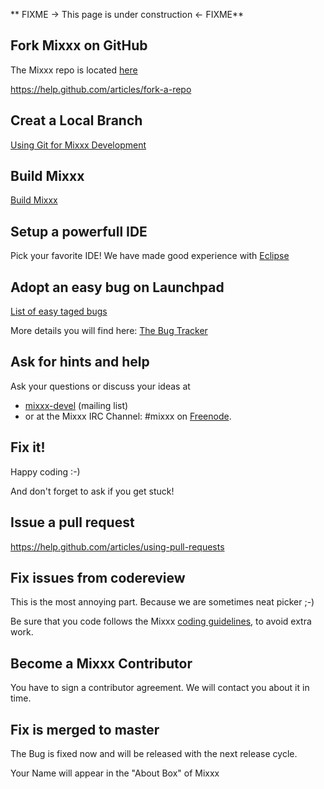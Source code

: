 \*\* FIXME -\> This page is under construction \<- FIXME\*\*

## Fork Mixxx on GitHub

The Mixxx repo is located [here](https://github.com/mixxxdj/mixxx)

<https://help.github.com/articles/fork-a-repo>

## Creat a Local Branch

[Using Git for Mixxx Development](using_git)

## Build Mixxx

[Build Mixxx](start#build_mixxx)

## Setup a powerfull IDE

Pick your favorite IDE\! We have made good experience with
[Eclipse](eclipse)

## Adopt an easy bug on Launchpad

[List of easy taged
bugs](https://bugs.launchpad.net/mixxx/+bugs?field.tag=easy&field.status%3Alist=CONFIRMED)

More details you will find here: [The Bug Tracker](launchpad_bugs)

## Ask for hints and help

Ask your questions or discuss your ideas at

  - [mixxx-devel](https://lists.sourceforge.net/lists/listinfo/mixxx-devel)
    (mailing list) 
  - or at the Mixxx IRC Channel: \#mixxx on
    [Freenode](http://freenode.net/).

## Fix it\!

Happy coding :-)

And don't forget to ask if you get stuck\!

## Issue a pull request

<https://help.github.com/articles/using-pull-requests>

## Fix issues from codereview

This is the most annoying part. Because we are sometimes neat picker ;-)

Be sure that you code follows the Mixxx [coding
guidelines](coding%20guidelines), to avoid extra work.

## Become a Mixxx Contributor

You have to sign a contributor agreement. We will contact you about it
in time.

## Fix is merged to master

The Bug is fixed now and will be released with the next release cycle.

Your Name will appear in the "About Box" of Mixxx
